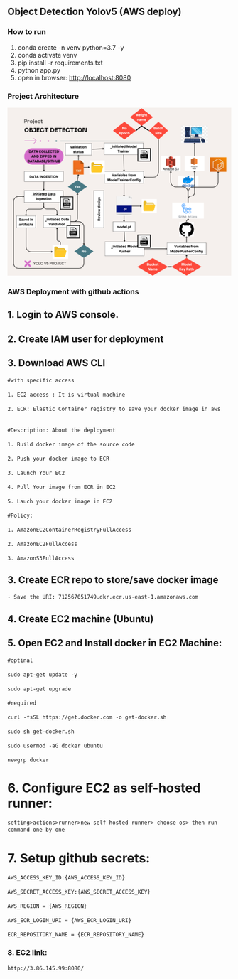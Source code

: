 ## **Object Detection Yolov5 (AWS deploy)**

### How to run

1. conda create -n venv python=3.7 -y
2. conda activate venv
3. pip install -r requirements.txt
4. python app.py
5. open in browser: [http://localhost:8080](http://localhost:8080/)

### Project Architecture

![image](https://github.com/Arun02DS/Sign_lang_AWS/blob/a5c7fb082e2f2709c1cc598b85b936cc2f0a4673/docs/Project_flowchart.png)

### AWS Deployment with github actions

## 1. Login to AWS console.

## 2. Create IAM user for deployment

## 3. Download AWS CLI

```
#with specific access

1. EC2 access : It is virtual machine

2. ECR: Elastic Container registry to save your docker image in aws


#Description: About the deployment

1. Build docker image of the source code

2. Push your docker image to ECR

3. Launch Your EC2 

4. Pull Your image from ECR in EC2

5. Lauch your docker image in EC2

#Policy:

1. AmazonEC2ContainerRegistryFullAccess

2. AmazonEC2FullAccess

3. AmazonS3FullAccess
```

## 3. Create ECR repo to store/save docker image

```
- Save the URI: 712567051749.dkr.ecr.us-east-1.amazonaws.com
```

## 4. Create EC2 machine (Ubuntu)

## 5. Open EC2 and Install docker in EC2 Machine:

```
#optinal

sudo apt-get update -y

sudo apt-get upgrade

#required

curl -fsSL https://get.docker.com -o get-docker.sh

sudo sh get-docker.sh

sudo usermod -aG docker ubuntu

newgrp docker
```

# 6. Configure EC2 as self-hosted runner:

```
setting>actions>runner>new self hosted runner> choose os> then run command one by one
```

# 7. Setup github secrets:

```
AWS_ACCESS_KEY_ID:{AWS_ACCESS_KEY_ID}

AWS_SECRET_ACCESS_KEY:{AWS_SECRET_ACCESS_KEY}

AWS_REGION = {AWS_REGION}

AWS_ECR_LOGIN_URI = {AWS_ECR_LOGIN_URI}

ECR_REPOSITORY_NAME = {ECR_REPOSITORY_NAME}

```

### 8. EC2 link:

```
http://3.86.145.99:8080/
```

